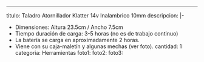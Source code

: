 ---
titulo: Taladro Atornillador Klatter 14v Inalambrico 10mm
descripcion: |-
  - Dimensiones: Altura 23.5cm / Ancho 7.5cm
  - Tiempo duración de carga: 3-5 horas (no es de trabajo continuo)
  - La batería se carga en aproximadamente 2 horas.
  - Viene con su caja-maletín y algunas mechas (ver foto).
cantidad: 1
categoria: Herramientas
foto1: 
foto2: 
foto3: 
